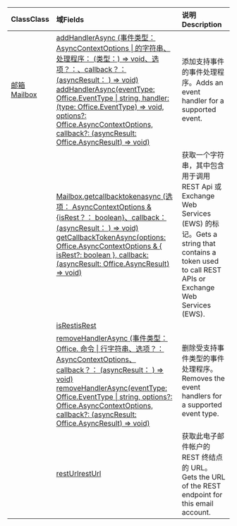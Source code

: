 | <span data-ttu-id="4cfd3-101">Class</span><span class="sxs-lookup"><span data-stu-id="4cfd3-101">Class</span></span> | <span data-ttu-id="4cfd3-102">域</span><span class="sxs-lookup"><span data-stu-id="4cfd3-102">Fields</span></span> | <span data-ttu-id="4cfd3-103">说明</span><span class="sxs-lookup"><span data-stu-id="4cfd3-103">Description</span></span> |
|:---|:---|:---|
|[<span data-ttu-id="4cfd3-104">邮箱</span><span class="sxs-lookup"><span data-stu-id="4cfd3-104">Mailbox</span></span>](/javascript/api/outlook/outlook.mailbox)|[<span data-ttu-id="4cfd3-105">addHandlerAsync (事件类型： AsyncContextOptions \| 的字符串、处理程序： (类型：) => void、选项？：、callback？： (asyncResult： <void>) => void) </span><span class="sxs-lookup"><span data-stu-id="4cfd3-105">addHandlerAsync(eventType: Office.EventType \| string, handler: (type: Office.EventType) => void, options?: Office.AsyncContextOptions, callback?: (asyncResult: Office.AsyncResult<void>) => void)</span></span>](/javascript/api/outlook/outlook.mailbox#addhandlerasync-eventtype--handler--type-)|<span data-ttu-id="4cfd3-106">添加支持事件的事件处理程序。</span><span class="sxs-lookup"><span data-stu-id="4cfd3-106">Adds an event handler for a supported event.</span></span>|
||[<span data-ttu-id="4cfd3-107">Mailbox.getcallbacktokenasync (选项： AsyncContextOptions & {isRest？： boolean}、callback： (asyncResult： <string>) => void) </span><span class="sxs-lookup"><span data-stu-id="4cfd3-107">getCallbackTokenAsync(options: Office.AsyncContextOptions & { isRest?: boolean }, callback: (asyncResult: Office.AsyncResult<string>) => void)</span></span>](/javascript/api/outlook/outlook.mailbox#getcallbacktokenasync-options--isrest--callback--asyncresult-)|<span data-ttu-id="4cfd3-108">获取一个字符串，其中包含用于调用 REST Api 或 Exchange Web Services (EWS) 的标记。</span><span class="sxs-lookup"><span data-stu-id="4cfd3-108">Gets a string that contains a token used to call REST APIs or Exchange Web Services (EWS).</span></span>|
||[<span data-ttu-id="4cfd3-109">isRest</span><span class="sxs-lookup"><span data-stu-id="4cfd3-109">isRest</span></span>](/javascript/api/outlook/outlook.mailbox#isrest)||
||[<span data-ttu-id="4cfd3-110">removeHandlerAsync (事件类型： Office. 命令 \| 行字符串、选项？： AsyncContextOptions、callback？： (asyncResult： <void>) => void) </span><span class="sxs-lookup"><span data-stu-id="4cfd3-110">removeHandlerAsync(eventType: Office.EventType \| string, options?: Office.AsyncContextOptions, callback?: (asyncResult: Office.AsyncResult<void>) => void)</span></span>](/javascript/api/outlook/outlook.mailbox#removehandlerasync-eventtype--options--callback--asyncresult-)|<span data-ttu-id="4cfd3-111">删除受支持事件类型的事件处理程序。</span><span class="sxs-lookup"><span data-stu-id="4cfd3-111">Removes the event handlers for a supported event type.</span></span>|
||[<span data-ttu-id="4cfd3-112">restUrl</span><span class="sxs-lookup"><span data-stu-id="4cfd3-112">restUrl</span></span>](/javascript/api/outlook/outlook.mailbox#resturl)|<span data-ttu-id="4cfd3-113">获取此电子邮件帐户的 REST 终结点的 URL。</span><span class="sxs-lookup"><span data-stu-id="4cfd3-113">Gets the URL of the REST endpoint for this email account.</span></span>|
